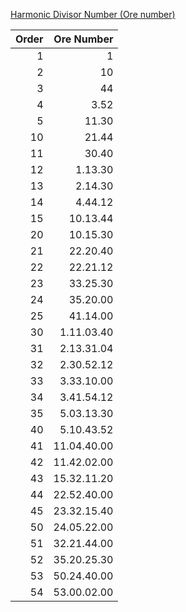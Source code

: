 [Harmonic Divisor Number (Ore number)](https://en.wikipedia.org/wiki/Harmonic_divisor_number)

Order | Ore Number
---: | ---:
1 | 1
2 | 10
3 | 44
4 | 3.52
5 | 11.30
10 | 21.44
11 | 30.40
12 | 1.13.30
13 | 2.14.30
14 | 4.44.12
15 | 10.13.44
20 | 10.15.30
21 | 22.20.40
22 | 22.21.12
23 | 33.25.30
24 | 35.20.00
25 | 41.14.00
30 | 1.11.03.40
31 | 2.13.31.04
32 | 2.30.52.12
33 | 3.33.10.00
34 | 3.41.54.12
35 | 5.03.13.30
40 | 5.10.43.52
41 | 11.04.40.00
42 | 11.42.02.00
43 | 15.32.11.20
44 | 22.52.40.00
45 | 23.32.15.40
50 | 24.05.22.00
51 | 32.21.44.00
52 | 35.20.25.30
53 | 50.24.40.00
54 | 53.00.02.00
